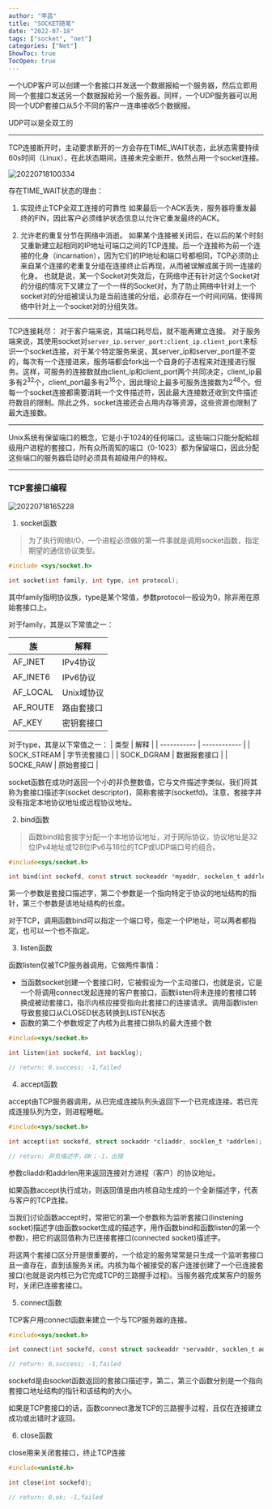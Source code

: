 ```yaml
---
author: "李昌"
title: "SOCKET随笔"
date: "2022-07-18"
tags: ["socket", "net"]
categories: ["Net"]
ShowToc: true
TocOpen: true
---
```


一个UDP客户可以创建一个套接口并发送一个数据报給一个服务器，然后立即用同一个套接口发送另一个数据报給另一个服务器。同样，一个UDP服务器可以用同一个UDP套接口从5个不同的客户一连串接收5个数据报。

UDP可以是全双工的

----

TCP连接断开时，主动要求断开的一方会存在TIME_WAIT状态，此状态需要持续60s时间（Linux），在此状态期间，连接未完全断开，依然占用一个socket连接。

![20220718100334](https://raw.githubusercontent.com/lich-Img/blogImg/master/img/20220718100334.png)

存在TIME_WAIT状态的理由：
1. 实现终止TCP全双工连接的可靠性
    如果最后一个ACK丢失，服务器将重发最终的FIN，因此客户必须维护状态信息以允许它重发最终的ACK。

2. 允许老的重复分节在网络中消逝。
    如果某个连接被关闭后，在以后的某个时刻又重新建立起相同的IP地址可端口之间的TCP连接。后一个连接称为前一个连接的化身（incarnation），因为它们的IP地址和端口号都相同，TCP必须防止来自某个连接的老重复分组在连接终止后再现，从而被误解成属于同一连接的化身。
    也就是说，某一个Socket对失效后，在网络中还有针对这个Socket对的分组的情况下又建立了一个一样的Socket对，为了防止网络中针对上一个socket对的分组被误认为是当前连接的分组，必须存在一个时间间隔，使得网络中针对上一个socket对的分组失效。

---


TCP连接耗尽：
对于客户端来说，其端口耗尽后，就不能再建立连接。
对于服务端来说，其使用socket对`server_ip.server_port:client_ip.client_port`来标识一个socket连接，对于某个特定服务来说，其server_ip和server_port是不变的，每次有一个连接进来，服务端都会fork出一个自身的子进程来对连接进行服务。这样，可服务的连接数就由client_ip和client_port两个共同决定，client_ip最多有$2^32$个，client_port最多有$2^16$个，因此理论上最多可服务连接数为$2^48$个。但每一个socket连接都需要消耗一个文件描述符，因此最大连接数还收到文件描述符数目的限制。除此之外，socket连接还会占用内存等资源，这些资源也限制了最大连接数。

---

Unix系统有保留端口的概念，它是小于1024的任何端口。这些端口只能分配給超级用户进程的套接口，所有众所周知的端口（0-1023）都为保留端口，因此分配这些端口的服务器启动时必须具有超级用户的特权。

---

### TCP套接口编程

![20220718165228](https://raw.githubusercontent.com/lich-Img/blogImg/master/img/20220718165228.png)


1. socket函数

> 为了执行网络I/O，一个进程必须做的第一件事就是调用socket函数，指定期望的通信协议类型。

```c
#include <sys/socket.h>

int socket(int family, int type, int protocol);
```
其中family指明协议族，type是某个常值，参数protocol一般设为0，除非用在原始套接口上。

对于family，其是以下常值之一：

| 族       | 解释       |
| -------- | ---------- |
| AF_INET  | IPv4协议   |
| AF_INET6 | IPv6协议   |
| AF_LOCAL | Unix域协议 |
| AF_ROUTE | 路由套接口 |
| AF_KEY   | 密钥套接口 |


对于type，其是以下常值之一：
| 类型        | 解释         |
| ----------- | ------------ |
| SOCK_STREAM | 字节流套接口 |
| SOCK_DGRAM  | 数据报套接口 |
| SOCKE_RAW   | 原始套接口   |

socket函数在成功时返回一个小的非负整数值，它与文件描述字类似，我们将其称为套接口描述字(socket descriptor)，简称套接字(socketfd)。注意，套接字并没有指定本地协议地址或远程协议地址。

2. bind函数

> 函数bind給套接字分配一个本地协议地址，对于网际协议，协议地址是32位IPv4地址或128位IPv6与16位的TCP或UDP端口号的组合。

```c
#include<sys/socket.h>

int bind(int sockefd, const struct sockeaddr *myaddr, sockelen_t addrlen);
```

第一个参数是套接口描述字，第二个参数是一个指向特定于协议的地址结构的指针，第三个参数是该地址结构的长度。

对于TCP，调用函数bind可以指定一个端口号，指定一个IP地址，可以两者都指定，也可以一个也不指定。

3. listen函数

函数listen仅被TCP服务器调用，它做两件事情：
- 当函数socket创建一个套接口时，它被假设为一个主动接口，也就是说，它是一个将调用connect发起连接的客户套接口，函数listen将未连接的套接口转换成被动套接口，指示内核应接受指向此套接口的连接请求。调用函数listen导致套接口从CLOSED状态转换到LISTEN状态
- 函数的第二个参数规定了内核为此套接口排队的最大连接个数

```c
#include<sys/socket.h>

int listen(int sockefd, int backlog);

// return: 0,success; -1,failed
```

4. accept函数

accept由TCP服务器调用，从已完成连接队列头返回下一个已完成连接。若已完成连接队列为空，则进程睡眠。

```c
#include<sys/socket.h>

int accept(int sockefd, struct sockaddr *cliaddr, socklen_t *addrlen);

// return: 非负描述字，OK；-1，出错
```

参数cliaddr和addrlen用来返回连接对方进程（客户）的协议地址。

如果函数accept执行成功，则返回值是由内核自动生成的一个全新描述字，代表与客户的TCP连接。

当我们讨论函数accept时，常把它的第一个参数称为监听套接口(linstening socket)描述字(由函数socket生成的描述字，用作函数bind和函数listen的第一个参数)，把它的返回值称为已连接套接口(connected socket)描述字。

将这两个套接口区分开是很重要的，一个给定的服务常常是只生成一个监听套接口且一直存在，直到该服务关闭。内核为每个被接受的客户连接创建了一个已连接套接口(也就是说内核已为它完成TCP的三路握手过程)。当服务器完成某客户的服务时，关闭已连接套接口。

5. connect函数

TCP客户用connect函数来建立一个与TCP服务器的连接。

```c
#include<sys/socket.h>

int connect(int sockefd, const struct sockeaddr *servaddr, socklen_t addrlen);

// return: 0,success; -1,failed
```

sockefd是由socket函数返回的套接口描述字，第二，第三个函数分别是一个指向套接口地址结构的指针和该结构的大小。

如果是TCP套接口的话，函数connect激发TCP的三路握手过程，且仅在连接建立成功或出错时才返回。

6. close函数

close用来关闭套接口，终止TCP连接

```c
#include<unistd.h>

int close(int sockefd);

// return: 0,ok; -1,failed
```

